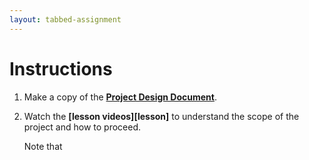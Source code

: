 ```yaml
---
layout: tabbed-assignment
---
```


# Instructions

1. Make a copy of the **[Project Design Document][template]**.
1. Watch the **[lesson videos][lesson]** to understand the scope of the project and how to proceed.

    Note that

<!-- Don't edit links here, change them in _data/assignment.yml instead, -->

[slides]: <{{site.data.assignment.slides}}>
[template]: <{{site.data.assignment.template}}>
